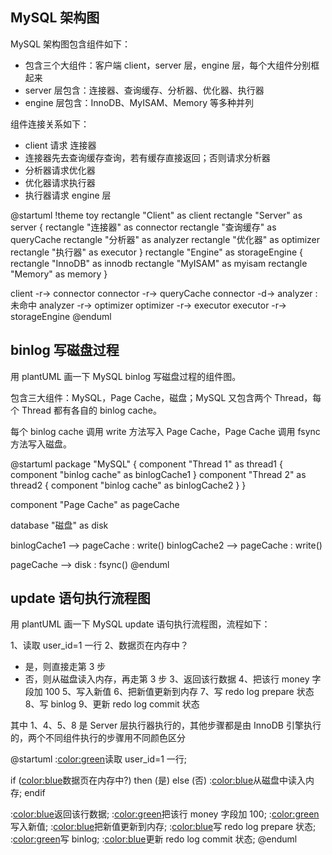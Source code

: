 ## MySQL 架构图

MySQL 架构图包含组件如下：

- 包含三个大组件：客户端 client，server 层，engine 层，每个大组件分别框起来
- server 层包含：连接器、查询缓存、分析器、优化器、执行器
- engine 层包含：InnoDB、MyISAM、Memory 等多种并列

组件连接关系如下：

- client 请求 连接器
- 连接器先去查询缓存查询，若有缓存直接返回；否则请求分析器
- 分析器请求优化器
- 优化器请求执行器
- 执行器请求 engine 层

@startuml
!theme toy
rectangle "Client" as client
rectangle "Server" as server {
rectangle "连接器" as connector
rectangle "查询缓存" as queryCache
rectangle "分析器" as analyzer
rectangle "优化器" as optimizer
rectangle "执行器" as executor
}
rectangle "Engine" as storageEngine {
rectangle "InnoDB" as innodb
rectangle "MyISAM" as myisam
rectangle "Memory" as memory
}

client -r-> connector
connector -r-> queryCache
connector -d-> analyzer : 未命中
analyzer -r-> optimizer
optimizer -r-> executor
executor -r-> storageEngine
@enduml

## binlog 写磁盘过程

用 plantUML 画一下 MySQL binlog 写磁盘过程的组件图。

包含三大组件：MySQL，Page Cache，磁盘；MySQL 又包含两个 Thread，每个 Thread 都有各自的 binlog cache。

每个 binlog cache 调用 write 方法写入 Page Cache，Page Cache 调用 fsync 方法写入磁盘。

@startuml
package "MySQL" {
  component "Thread 1" as thread1 {
    component "binlog cache" as binlogCache1
  }
  component "Thread 2" as thread2 {
    component "binlog cache" as binlogCache2
  }
}

component "Page Cache" as pageCache

database "磁盘" as disk

binlogCache1 --> pageCache : write()
binlogCache2 --> pageCache : write()

pageCache --> disk : fsync()
@enduml

## update 语句执行流程图

用 plantUML 画一下 MySQL update 语句执行流程图，流程如下：

1、读取 user_id=1 一行
2、数据页在内存中？
- 是，则直接走第 3 步
- 否，则从磁盘读入内存，再走第 3 步
3、返回该行数据
4、把该行 money 字段加 100
5、写入新值
6、把新值更新到内存
7、写 redo log prepare 状态
8、写 binlog
9、更新 redo log commit 状态

其中 1、4、5、8 是 Server 层执行器执行的，其他步骤都是由 InnoDB 引擎执行的，两个不同组件执行的步骤用不同颜色区分

@startuml
:<color:green>读取 user_id=1 一行;

if (<color:blue>数据页在内存中?) then (是)
else (否)
  :<color:blue>从磁盘中读入内存;
endif

:<color:blue>返回该行数据;
:<color:green>把该行 money 字段加 100;
:<color:green>写入新值;
:<color:blue>把新值更新到内存;
:<color:blue>写 redo log prepare 状态;
:<color:green>写 binlog;
:<color:blue>更新 redo log commit 状态;
@enduml
